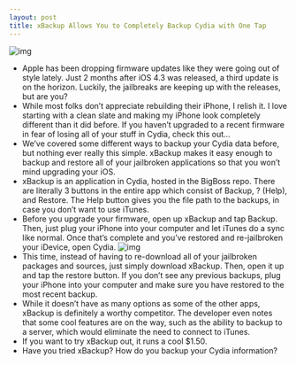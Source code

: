 ```yaml
---
layout: post
title: xBackup Allows You to Completely Backup Cydia with One Tap
---
```

![img](http://media.idownloadblog.com/wp-content/uploads/2011/04/xbackup-header.png)
* Apple has been dropping firmware updates like they were going out of style lately. Just 2 months after iOS 4.3 was released, a third update is on the horizon. Luckily, the jailbreaks are keeping up with the releases, but are you?
* While most folks don’t appreciate rebuilding their iPhone, I relish it. I love starting with a clean slate and making my iPhone look completely different than it did before. If you haven’t upgraded to a recent firmware in fear of losing all of your stuff in Cydia, check this out…
* We’ve covered some different ways to backup your Cydia data before, but nothing ever really this simple. xBackup makes it easy enough to backup and restore all of your jailbroken applications so that you won’t mind upgrading your iOS.
* xBackup is an application in Cydia, hosted in the BigBoss repo. There are literally 3 buttons in the entire app which consist of Backup, ? (Help), and Restore. The Help button gives you the file path to the backups, in case you don’t want to use iTunes.
* Before you upgrade your firmware, open up xBackup and tap Backup. Then, just plug your iPhone into your computer and let iTunes do a sync like normal. Once that’s complete and you’ve restored and re-jailbroken your iDevice, open Cydia.
![img](http://media.idownloadblog.com/wp-content/uploads/2011/04/xbackup.png)
* This time, instead of having to re-download all of your jailbroken packages and sources, just simply download xBackup. Then, open it up and tap the restore button. If you don’t see any previous backups, plug your iPhone into your computer and make sure you have restored to the most recent backup.
* While it doesn’t have as many options as some of the other apps, xBackup is definitely a worthy competitor. The developer even notes that some cool features are on the way, such as the ability to backup to a server, which would eliminate the need to connect to iTunes.
* If you want to try xBackup out, it runs a cool $1.50.
* Have you tried xBackup? How do you backup your Cydia information?

